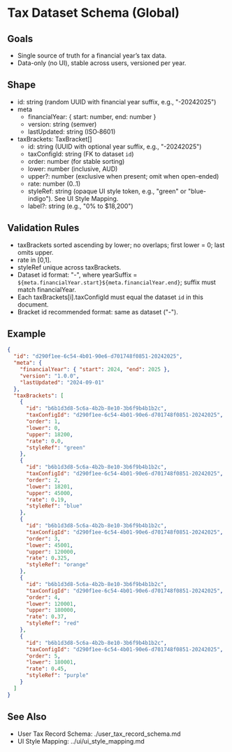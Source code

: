 # Tax Dataset Schema (Global)

## Goals
- Single source of truth for a financial year’s tax data.
- Data-only (no UI), stable across users, versioned per year.

## Shape
- id: string (random UUID with financial year suffix, e.g., "<uuid>-20242025")
- meta
  - financialYear: { start: number, end: number }
  - version: string (semver)
  - lastUpdated: string (ISO‑8601)
- taxBrackets: TaxBracket[]
  - id: string (UUID with optional year suffix, e.g., "<uuid>-20242025")
  - taxConfigId: string (FK to dataset `id`)
  - order: number (for stable sorting)
  - lower: number (inclusive, AUD)
  - upper?: number (exclusive when present; omit when open-ended)
  - rate: number (0..1)
  - styleRef: string (opaque UI style token, e.g., "green" or "blue-indigo"). See UI Style Mapping.
  - label?: string (e.g., "0% to $18,200")

## Validation Rules
- taxBrackets sorted ascending by lower; no overlaps; first lower = 0; last omits upper.
- rate in [0,1].
- styleRef unique across taxBrackets.
- Dataset id format: "<uuid>-<yearSuffix>", where yearSuffix = `${meta.financialYear.start}${meta.financialYear.end}`; suffix must match financialYear.
- Each taxBrackets[i].taxConfigId must equal the dataset `id` in this document.
- Bracket id recommended format: same as dataset ("<uuid>-<yearSuffix>").

## Example
```json
{
  "id": "d290f1ee-6c54-4b01-90e6-d701748f0851-20242025",
  "meta": {
    "financialYear": { "start": 2024, "end": 2025 },
    "version": "1.0.0",
    "lastUpdated": "2024-09-01"
  },
  "taxBrackets": [
    {
      "id": "b6b1d3d8-5c6a-4b2b-8e10-3b6f9b4b1b2c",
      "taxConfigId": "d290f1ee-6c54-4b01-90e6-d701748f0851-20242025",
      "order": 1,
      "lower": 0,
      "upper": 18200,
      "rate": 0.0,
      "styleRef": "green"
    },
    {
      "id": "b6b1d3d8-5c6a-4b2b-8e10-3b6f9b4b1b2c",
      "taxConfigId": "d290f1ee-6c54-4b01-90e6-d701748f0851-20242025",
      "order": 2,
      "lower": 18201,
      "upper": 45000,
      "rate": 0.19,
      "styleRef": "blue"
    },
    {
      "id": "b6b1d3d8-5c6a-4b2b-8e10-3b6f9b4b1b2c",
      "taxConfigId": "d290f1ee-6c54-4b01-90e6-d701748f0851-20242025",
      "order": 3,
      "lower": 45001,
      "upper": 120000,
      "rate": 0.325,
      "styleRef": "orange"
    },
    {
      "id": "b6b1d3d8-5c6a-4b2b-8e10-3b6f9b4b1b2c",
      "taxConfigId": "d290f1ee-6c54-4b01-90e6-d701748f0851-20242025",
      "order": 4,
      "lower": 120001,
      "upper": 180000,
      "rate": 0.37,
      "styleRef": "red"
    },
    {
      "id": "b6b1d3d8-5c6a-4b2b-8e10-3b6f9b4b1b2c",
      "taxConfigId": "d290f1ee-6c54-4b01-90e6-d701748f0851-20242025",
      "order": 5,
      "lower": 180001,
      "rate": 0.45,
      "styleRef": "purple"
    }
  ]
}
```

## See Also
- User Tax Record Schema: ./user_tax_record_schema.md
- UI Style Mapping: ../ui/ui_style_mapping.md
